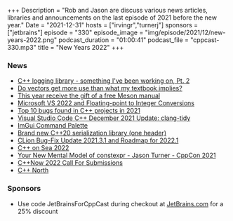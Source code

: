 +++
Description = "Rob and Jason are discuss various news articles, libraries and announcements on the last episode of 2021 before the new year."
Date = "2021-12-31"
hosts = ["irvingr","turnerj"]
sponsors = ["jetbrains"]
episode = "330"
episode_image = "img/episode/2021/12/new-years-2022.png"
podcast_duration = "01:00:41"
podcast_file = "cppcast-330.mp3"
title = "New Years 2022"
+++

### News ###

 - [C++ logging library - something I've been working on, Pt. 2](https://old.reddit.com/r/cpp/comments/rnwq2g/c_logging_library_something_ive_been_working_on/)
 - [Do vectors get more use than what my textbook implies?](https://old.reddit.com/r/cpp/comments/rnqy8r/do_vectors_get_more_use_than_what_my_textbook/)
 - [This year receive the gift of a free Meson manual](https://nibblestew.blogspot.com/2021/12/this-year-receive-gift-of-free-meson.html)
 - [Microsoft VS 2022 and Floating-point to Integer Conversions](https://devblogs.microsoft.com/cppblog/microsoft-visual-studio-2022-and-floating-point-to-integer-conversions/)
 - [Top 10 bugs found in C++ projects in 2021](https://pvs-studio.com/en/blog/posts/cpp/0901/)
 - [Visual Studio Code C++ December 2021 Update: clang-tidy](https://devblogs.microsoft.com/cppblog/visual-studio-code-c-december-2021-update-clang-tidy/)
 - [ImGui Command Palette](https://github.com/hnOsmium0001/imgui-command-palette)
 - [Brand new C++20 serialization library (one header)](https://old.reddit.com/r/cpp/comments/rin3at/brand_new_c20_serialization_library_one_header/)
 - [CLion Bug-Fix Update 2021.3.1 and Roadmap for 2022.1](https://blog.jetbrains.com/clion/2021/12/clion-update-roadmap-2022-1/)
 - [C++ on Sea 2022](https://cpponsea.uk/news/cpp-on-sea-2022.html)
 - [Your New Mental Model of constexpr - Jason Turner - CppCon 2021](https://www.youtube.com/watch?v=afc6WEJV6VE&list=PLHTh1InhhwT6vjwMy3RG5Tnahw0G9qIx6&index=20)
 - [C++Now 2022 Call For Submissions](https://cppnow.org/announcements/2021/12/2022-CfS/)
 - [C++ North](https://cppnorth.ca/)

### Sponsors ###

- Use code JetBrainsForCppCast during checkout at [JetBrains.com](https://jb.gg/cppcast) for a 25% discount